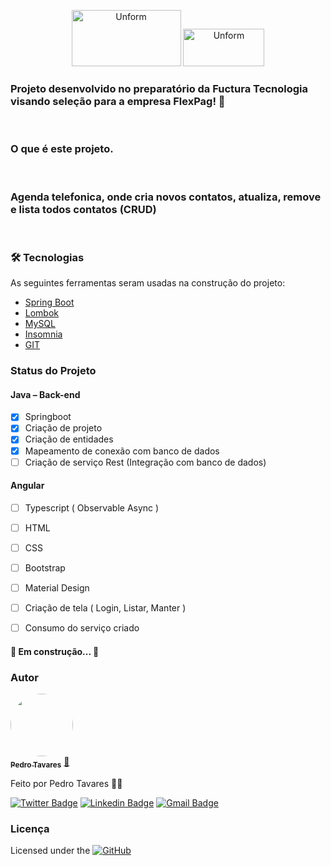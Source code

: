 <p align="center">
  
  <img src="https://site.flexpag.com/wp-content/uploads/2018/05/logo@2x.png" height="90" width="175" alt="Unform" />
  <img src="http://www.fuctura.com.br/recife/wp-content/uploads/2018/06/logo-fuctura-2.jpg" height="60" width="130" alt="Unform" />
  
  
</p>

<h3>
  Projeto desenvolvido no preparatório da Fuctura Tecnologia visando seleção para a empresa FlexPag! 🚀
</h3><br>
<h3>O que é este projeto.</h3><br>
<h3>Agenda telefonica, onde cria novos contatos, atualiza, remove e lista todos contatos (CRUD)</h3>
<br>

### 🛠 Tecnologias

As seguintes ferramentas seram usadas na construção do projeto:

- [Spring Boot](https://spring.io/)
- [Lombok](https://projectlombok.org/)
- [MySQL](https://www.mysql.com/)
- [Insomnia](https://insomnia.rest/)
- [GIT](https://git-scm.com/)


<div>

### Status do Projeto

<h4> Java – Back-end</h4>

- [x] Springboot
- [x] Criação de projeto
- [x] Criação de entidades
- [x] Mapeamento de conexão com banco de dados
- [ ] Criação de serviço Rest (Integração com banco de dados)

<h4> Angular</h4>

- [ ] Typescript ( Observable Async )
- [ ] HTML
- [ ] CSS
- [ ] Bootstrap
- [ ] Material Design
- [ ] Criação de tela ( Login, Listar, Manter )
- [ ] Consumo do serviço criado



<h4> 
	🚧   Em construção...   🚧
</h4>

### Autor

<a href="www.linkedin.com/in/pedroigortavares">
 <img style="border-radius: 50%;" src="https://avatars3.githubusercontent.com/u/39974497?s=96&v=4" width="100px" alt=""/>
 <br />
 <sub><b>Pedro Tavares</b></sub></a> <a href="www.linkedin.com/in/pedroigortavares" title="Linkedin">🚀</a>


Feito por Pedro Tavares 👋🏽

[![Twitter Badge](https://img.shields.io/badge/-@pedroitf6-1ca0f1?style=flat-square&labelColor=1ca0f1&logo=twitter&logoColor=white&link=https://twitter.com/pedroitf6)](https://twitter.com/pedroitf6) 
[![Linkedin Badge](https://img.shields.io/badge/-Pedro-blue?style=flat-square&logo=Linkedin&logoColor=white&link=https://www.linkedin.com/in/pedroigortavares)](https://www.linkedin.com/in/pedroigortavares/) 
[![Gmail Badge](https://img.shields.io/badge/-pedroitf6@gmail.com-c14438?style=flat-square&logo=Gmail&logoColor=white&link=mailto:pedroitf6@gmail.com)](mailto:pedroitf6@gmail.com)

### Licença
Licensed under the 
<a href="https://github.com/pedroitf6/contacttura/blob/master/LICENSE.md">
<img alt="GitHub" src="https://img.shields.io/github/license/pedroitf6/contacttura">
</a>

</di>
